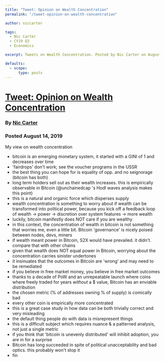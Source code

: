 ```yaml
---
title: "Tweet: Opinion on Wealth Concentration"
permalink: "/tweet-opinion-on-wealth-concentration" 

author: niccarter

tags:
  - Nic Carter
  - CY19 Q3
  - Economics

excerpt: Tweets on Wealth Concentration. Posted by Nic Carter on August 14, 2019.

defaults:
  - scope:
      type: posts
---
```


# [Tweet: Opinion on Wealth Concentration](https://twitter.com/nic__carter/status/1161735348290035712)
### By [Nic Carter](https://twitter.com/nic__carter)
### Posted August 14, 2019

My view on wealth concentration

- bitcoin is an emerging monetary system, it started with a GINI of 1 and decreases over time
- 'fairdrops' don't work; see the voucher programs in the USSR
- the best thing you can hope for is equality of opp. and no seignorage (bitcoin has both)
- long term holders sell out as their wealth increases. this is empirically observable in Bitcoin (@unchainedcap
's Hodl waves analysis makes this point)
- this is a natural and organic force which disperses supply
- wealth concentration is something to worry about if wealth can be transformed into political power, because you kick off a feedback loop of wealth -> power -> discretion over system features -> more wealth 
- luckily, bitcoin manifestly does NOT care if you are wealthy
- in this context, the concentration of wealth in bitcoin is not something that worries me, even a little bit. Bitcoin 'governance' is nicely poised between nodes, devs, miners
- if wealth meant power in Bitcoin, S2X would have prevailed. it didn't. compare that with other chains
- given that wealth does NOT equal power in Bitcoin, worrying about the concentration carries sinister undertones
- it insinuates that the outcomes in Bitcoin are 'wrong' and may need to be remediated 
- if you believe in free market money, you believe in free market outcomes
- thanks to a decade of PoW and an unrepeatable launch where coins where freely traded for years _without_ a $ value, Bitcoin has an enviable distribution 
- the chosen metric (% of addresses owning % of supply) is comically bad
- every other coin is empirically more concentrated
- this is a great case study in how data can be both trivially correct and very misleading 
- the default thing people do with data is misrepresent things
- this is a difficult subject which requires nuance & a patterned analysis, not just a single metric
- if you think that 'bitcoin is unevenly distributed' will inhibit adoption, you are in for a surprise
- Bitcoin has long succeeded in spite of political unacceptability and bad optics. this probably won't stop it
- fin